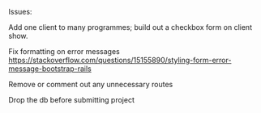 Issues:

Add one client to many programmes; build out a checkbox form on client show.

Fix formatting on error messages
https://stackoverflow.com/questions/15155890/styling-form-error-message-bootstrap-rails

Remove or comment out any unnecessary routes 

Drop the db before submitting project
